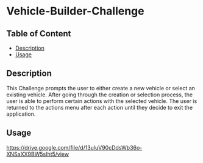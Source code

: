   # Vehicle-Builder-Challenge

  ## Table of Content
  * [Description](#decription)
  * [Usage](#usage)

  
  ## Description 
  This Challenge prompts the user to either create a new vehicle or select an existing vehicle. After going through the creation or selection process, the user is able to perform certain actions with the selected vehicle. The user is returned to the actions menu after each action until they decide to exit the application.

  ## Usage
  https://drive.google.com/file/d/13uluV90cDdsWb36o-XNSaXX9BW5sIht5/view
